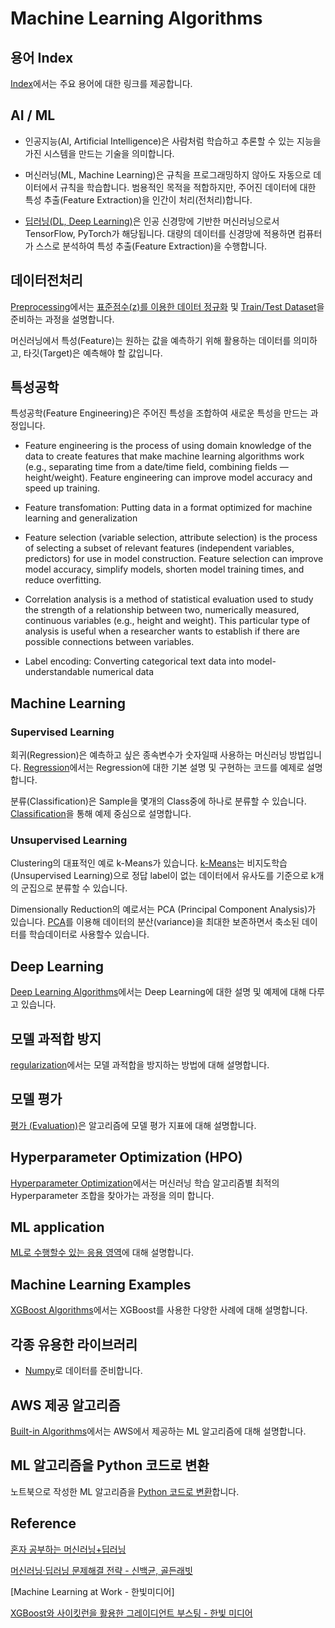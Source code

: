 # Machine Learning Algorithms

## 용어 Index

[Index](https://github.com/kyopark2014/ML-Algorithms/blob/main/index.md)에서는 주요 용어에 대한 링크를 제공합니다. 

## AI / ML

- 인공지능(AI, Artificial Intelligence)은 사람처럼 학습하고 추론할 수 있는 지능을 가진 시스템을 만드는 기술을 의미합니다.

- 머신러닝(ML, Machine Learning)은 규칙을 프로그래밍하지 않아도 자동으로 데이터에서 규칙을 학습합니다. 범용적인 목적을 적합하지만, 주어진 데이터에 대한 특성 추출(Feature Extraction)을 인간이 처리(전처리)합니다. 

- [딥러닝(DL, Deep Learning)](https://github.com/kyopark2014/deep-learning-algorithms/blob/main/deep-learning.md)은 인공 신경망에 기반한 머신러닝으로서 TensorFlow, PyTorch가 해당됩니다. 대량의 데이터를 신경망에 적용하면 컴퓨터가 스스로 분석하여 특성 추출(Feature Extraction)을 수행합니다. 

<!-- <img width="381" alt="image" src="https://user-images.githubusercontent.com/52392004/187052186-e3c810ed-1487-425e-8e91-93307dccfbc9.png"> -->


## 데이터전처리 

[Preprocessing](https://github.com/kyopark2014/ML-Algorithms/blob/main/preprocessing.md)에서는 [표준점수(z)를 이용한 데이터 정규화](https://github.com/kyopark2014/ML-Algorithms/blob/main/preprocessing.md#%ED%91%9C%EC%A4%80%EC%A0%90%EC%88%98-standard-score%EB%A5%BC-%EC%9D%B4%EC%9A%A9%ED%95%9C-%EC%A0%95%EA%B7%9C%ED%99%94) 및 [Train/Test Dataset](https://github.com/kyopark2014/ML-Algorithms/blob/main/preprocessing.md#train%EA%B3%BC-test-dataset)을 준비하는 과정을 설명합니다. 

머신러닝에서 특성(Feature)는 원하는 값을 예측하기 위해 활용하는 데이터를 의미하고, 타깃(Target)은 예측해야 할 값입니다. 

## 특성공학 

특성공학(Feature Engineering)은 주어진 특성을 조합하여 새로운 특성을 만드는 과정입니다. 

- Feature engineering is the process of using domain knowledge of the data to create features that make machine learning algorithms work (e.g., separating time from a date/time field, combining fields — height/weight). Feature engineering can improve model accuracy and speed up training.

- Feature transfomation: Putting data in a format optimized for machine learning and generalization

- Feature selection (variable selection, attribute selection) is the process of selecting a subset of relevant features (independent variables, predictors) for use in model construction. Feature selection can improve model accuracy, simplify models, shorten model training times, and reduce overfitting.

- Correlation analysis is a method of statistical evaluation used to study the strength of a relationship between two, numerically measured, continuous variables (e.g., height and weight). This particular type of analysis is useful when a researcher wants to establish if there are possible connections between variables.

- Label encoding: Converting categorical text data into model-understandable numerical data

## Machine Learning

### Supervised Learning

회귀(Regression)은 예측하고 싶은 종속변수가 숫자일때 사용하는 머신러닝 방법입니다. [Regression](https://github.com/kyopark2014/ML-Algorithms/blob/main/regression.md)에서는 Regression에 대한 기본 설명 및 구현하는 코드를 예제로 설명합니다. 

분류(Classification)은 Sample을 몇개의 Class중에 하나로 분류할 수 있습니다. [Classification](https://github.com/kyopark2014/ML-Algorithms/blob/main/classification.md)을 통해 예제 중심으로 설명합니다. 

### Unsupervised Learning

Clustering의 대표적인 예로 k-Means가 있습니다. [k-Means](https://github.com/kyopark2014/ML-Algorithms/blob/main/k-means.md)는 비지도학습(Unsupervised Learning)으로 정답 label이 없는 데이터에서 유사도를 기준으로 k개의 군집으로 분류할 수 있습니다. 

Dimensionally Reduction의 예로서는 PCA (Principal Component Analysis)가 있습니다. [PCA](https://github.com/kyopark2014/ML-Algorithms/blob/main/pca.md)를 이용해 데이터의 분산(variance)을 최대한 보존하면서 축소된 데이터를 학습데이터로 사용할수 있습니다. 


## Deep Learning

[Deep Learning Algorithms](https://github.com/kyopark2014/deep-learning-algorithms)에서는 Deep Learning에 대한 설명 및 예제에 대해 다루고 있습니다. 

## 모델 과적합 방지

[regularization](https://github.com/kyopark2014/ML-Algorithms/blob/main/regularization.md)에서는 모델 과적합을 방지하는 방법에 대해 설명합니다. 


## 모델 평가

[평가 (Evaluation)](https://github.com/kyopark2014/ML-Algorithms/blob/main/evaluation.md)은 알고리즘에  모델 평가 지표에 대해 설명합니다. 



## Hyperparameter Optimization (HPO)

[Hyperparameter Optimization](https://github.com/kyopark2014/ML-Algorithms/blob/main/hyperparameter-optimization.md)에서는 머신러닝 학습 알고리즘별 최적의 Hyperparameter 조합을 찾아가는 과정을 의미 합니다. 



## ML application

[ML로 수행할수 있는 응용 영역](https://github.com/kyopark2014/ML-Algorithms/blob/main/applications.md)에 대해 설명합니다. 



## Machine Learning Examples

[XGBoost Algorithms](https://github.com/kyopark2014/ML-xgboost)에서는 XGBoost를 사용한 다양한 사례에 대해 설명합니다. 

## 각종 유용한 라이브러리

- [Numpy](https://github.com/kyopark2014/ML-Algorithms/blob/main/numpy.md)로 데이터를 준비합니다. 

## AWS 제공 알고리즘

[Built-in Algorithms](https://github.com/kyopark2014/ML-Algorithms/blob/main/built-in.md)에서는 AWS에서 제공하는 ML 알고리즘에 대해 설명합니다. 

## ML 알고리즘을 Python 코드로 변환

노트북으로 작성한 ML 알고리즘을 [Python 코드로 변환](https://github.com/kyopark2014/ML-Algorithms/blob/main/python-translation.md)합니다. 


## Reference

[혼자 공부하는 머신러닝+딥러닝](https://github.com/rickiepark/hg-mldl)

[머신러닝·딥러닝 문제해결 전략 - 신백균, 골든래빗](https://github.com/BaekKyunShin/musthave_mldl_problem_solving_strategy)

[Machine Learning at Work - 한빛미디어]

[XGBoost와 사이킷런을 활용한 그레이디언트 부스팅 - 한빛 미디어](https://github.com/rickiepark/handson-gb)


